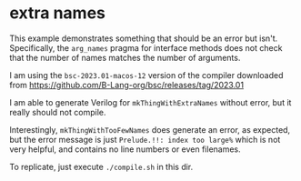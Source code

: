 # extra names

This example demonstrates something that should be an error but isn't.
Specifically, the `arg_names` pragma for interface methods does not check that
the number of names matches the number of arguments.

I am using the `bsc-2023.01-macos-12` version of the compiler downloaded from
https://github.com/B-Lang-org/bsc/releases/tag/2023.01

I am able to generate Verilog for `mkThingWithExtraNames` without error, but it
really should not compile.

Interestingly, `mkThingWithTooFewNames` does generate an error, as expected, but
the error message is just `Prelude.!!: index too large%` which is not very
helpful, and contains no line numbers or even filenames.

To replicate, just execute `./compile.sh` in this dir.
